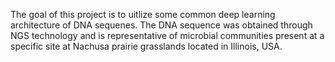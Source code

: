 The goal of this project is to uitlize some common deep learning architecture of DNA sequenes. The DNA sequence was obtained through NGS technology and is representative of microbial communities present at a specific site at Nachusa prairie grasslands located in Illinois, USA. 
